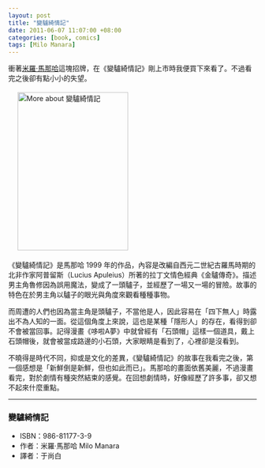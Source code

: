 ```yaml
--- 
layout: post
title: "變驢綺情記"
date: 2011-06-07 11:07:00 +08:00
categories: [book, comics]
tags: [Milo Manara]
---
```


衝著[米羅‧馬那哈](/blog/tags/milo-manara/)這塊招牌，在《變驢綺情記》剛上市時我便買下來看了。不過看完之後卻有點小小的失望。

<a href="http://www.anobii.com/books/%E8%AE%8A%E9%A9%A2%E7%B6%BA%E6%83%85%E8%A8%98/9789868117730/0102d3a9ed0bfdfbfc/" style="margin-left: 1em; margin-right: 1em;" title="More about 變驢綺情記"><img alt="More about 變驢綺情記" height="320" src="http://image.anobii.com/anobi/image_book.php?type=5&amp;item_id=0102d3a9ed0bfdfbfc&amp;time=0" style="padding-bottom: 5px; padding-left: 5px; padding-right: 5px; padding-top: 5px;" title="More about 變驢綺情記" width="224" /></a>

<!-- more -->

《變驢綺情記》是馬那哈 1999 年的作品，內容是改編自西元二世紀古羅馬時期的北非作家阿普留斯（Lucius Apuleius）所著的拉丁文情色經典《金驢傳奇》。描述男主角魯修因為誤用魔法，變成了一頭驢子，並經歷了一場又一場的冒險。故事的特色在於男主角以驢子的眼光與角度來觀看種種事物。

而周遭的人們也因為當主角是頭驢子，不當他是人，因此容易在「四下無人」時露出不為人知的一面。從這個角度上來說，這也是某種「隱形人」的存在，看得到卻不會被當回事。記得漫畫《哆啦A夢》中就曾經有「石頭帽」這樣一個道具，戴上石頭帽後，就會被當成路邊的小石頭，大家眼睛是看到了，心裡卻是沒看到。

不曉得是時代不同，抑或是文化的差異，《變驢綺情記》的故事在我看完之後，第一個感想是「新鮮倒是新鮮，但也如此而已」。馬那哈的畫面依舊美麗，不過漫畫看完，對於劇情有種突然結束的感覺。在回想劇情時，好像經歷了許多事，卻又想不起來什麼重點。

----

### 變驢綺情記
- ISBN：986-81177-3-9
- 作者：米羅‧馬那哈 Milo Manara
- 譯者：于尚白